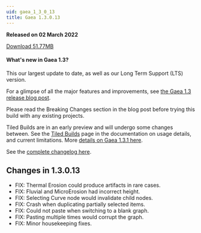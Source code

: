```yaml
---
uid: gaea_1_3_0_13
title: Gaea 1.3.0.13
---
```



**Released on 02 March 2022**

<a href="https://get.gaea.app/Release/Gaea-1.3.0.13.exe">Download 51.77MB</a> <br>


<div class="release-note">

#### What's new in Gaea 1.3?

This our largest update to date, as well as our Long Term Support (LTS) version. 

For a glimpse of all the major features and improvements, see [the Gaea 1.3 release blog post](https://blog.quadspinner.com/gaea-1-3-now-available/). 

Please read the Breaking Changes section in the blog post before trying this build with any existing projects.

Tiled Builds are in an early preview and will undergo some changes between. See the [Tiled Builds](https://docs.quadspinner.com/Guide/Build/Tiled.html) page in the documentation on usage details, and current limitations. More [details on Gaea 1.3.1 here](https://blog.quadspinner.com/gaea-1-3-whats-coming/).

See the [complete changelog here](https://blog.quadspinner.com/gaea-1-3-now-available/).

## Changes in 1.3.0.13

- FIX: Thermal Erosion could produce artifacts in rare cases.
- FIX: Fluvial and MicroErosion had incorrect height.
- FIX: Selecting Curve node would invalidate child nodes.
- FIX: Crash when duplicating partially selected items.
- FIX: Could not paste when switching to a blank graph.
- FIX: Pasting multiple times would corrupt the graph.
- FIX: Minor housekeeping fixes.
</div>
